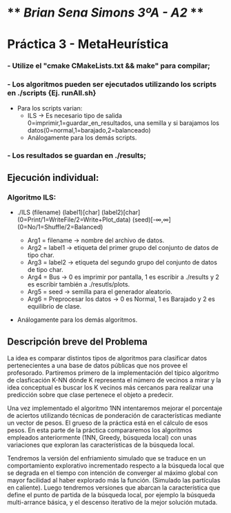 # ** _Brian Sena Simons 3ºA - A2_ **
# Práctica 3 - MetaHeurística

### - Utilize el "cmake CMakeLists.txt && make" para compilar;
### - Los algoritmos pueden ser ejecutados utilizando los scripts en ./scripts {Ej. runAll.sh}
- Para los scripts varian:
    - ILS -> Es necesario tipo de salida 0=imprimir,1=guardar\_en\_resultados, una semilla y si barajamos los datos(0=normal,1=barajado,2=balanceado)
    - Análogamente para los demás scripts.

### - Los resultados se guardan en ./results;
## Ejecución individual:
### Algoritmo ILS:
- ./ILS (filename) (label1)\[char\] (label2)\[char\] (0=Print/1=WriteFile/2=Write+Plot\_data) (seed)[-∞,∞]
(0=No/1=Shuffle/2=Balanced)
    - Arg1 = filename -> nombre del archivo de datos.
    - Arg2 = label1 -> etiqueta del primer grupo del conjunto de datos de tipo char.
    - Arg3 = label2 -> etiqueta del segundo grupo del conjunto de datos de tipo char.
    - Arg4 = Bus -> 0 es imprimir por pantalla, 1 es escribir a ./results y 2 es escribir también a ./resutls/plots.
    - Arg5 = seed -> semilla para el generador aleatorio.
    - Arg6 = Preprocesar los datos -> 0 es Normal, 1 es Barajado y 2 es equilibrio de clase.

- Análogamente para los demás algoritmos.

## Descripción breve del Problema
La idea es comparar distintos tipos de algoritmos para clasificar datos pertenecientes
a una base de datos públicas que nos provee el profesorado. Partiremos primero
de la implementación del típico algoritmo de clasficación K-NN dónde K representa
el número de vecinos a mirar y la idea conceptual es buscar los K vecinos más
cercanos para realizar una predicción sobre que clase pertenece el objeto a predecir.

Una vez implementado el algoritmo 1NN intentaremos mejorar el porcentaje de aciertos
utilizando técnicas de ponderación de características mediante un vector de pesos.
El grueso de la práctica está en el cálculo de esos pesos. En esta parte de la
práctica compararemos los algoritmos empleados anteriormente (1NN, Greedy,
búsqueda local) con unas variaciones que exploran las características de la búsqueda local.

Tendremos la versión del enfriamiento simulado que se traduce en un comportamiento
explorativo incrementado respecto a la búsqueda local que se degrada en el tiempo
con intención de converger al máximo global con mayor facilidad al haber explorado
más la función. (Simulado las partículas en caliente). Luego tendremos versiones
que abarcan la característica que define el punto de partida de la búsqueda local,
por ejemplo la búsqueda multi-arrance básica, y el descenso iterativo de la mejor
solución mutada.

